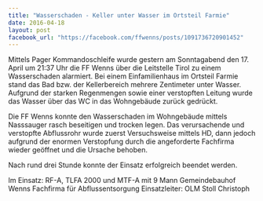 ```yaml
---
title: "Wasserschaden - Keller unter Wasser im Ortsteil Farmie"
date: 2016-04-18
layout: post
facebook_url: "https://facebook.com/ffwenns/posts/1091736720901452"
---
```


Mittels Pager Kommandoschleife wurde gestern am Sonntagabend den 17. April um 21:37 Uhr die FF Wenns über die Leitstelle Tirol zu einem Wasserschaden alarmiert. Bei einem Einfamilienhaus im Ortsteil Farmie stand das Bad bzw. der Kellerbereich mehrere Zentimeter unter Wasser. Aufgrund der starken Regenmengen sowie einer verstopften Leitung wurde das Wasser über das WC in das Wohngebäude zurück gedrückt. 

Die FF Wenns konnte den Wasserschaden im Wohngebäude mittels Nasssauger rasch beseitigen und trocken legen. Das verursachende und verstopfte Abflussrohr wurde zuerst Versuchsweise mittels HD, dann jedoch aufgrund der enormen Verstopfung durch die angeforderte Fachfirma wieder geöffnet und die Ursache behoben.

Nach rund drei Stunde konnte der Einsatz erfolgreich beendet werden.

Im Einsatz: 
RF-A, TLFA 2000 und MTF-A mit 9 Mann
Gemeindebauhof Wenns
Fachfirma für Abflussentsorgung
Einsatzleiter: OLM Stoll Christoph